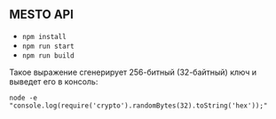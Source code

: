 ## MESTO API

- `npm install`
- `npm run start`
- `npm run build`


Такое выражение сгенерирует 256-битный (32-байтный) ключ и выведет его в консоль:

  ```node -e "console.log(require('crypto').randomBytes(32).toString('hex'));"```
